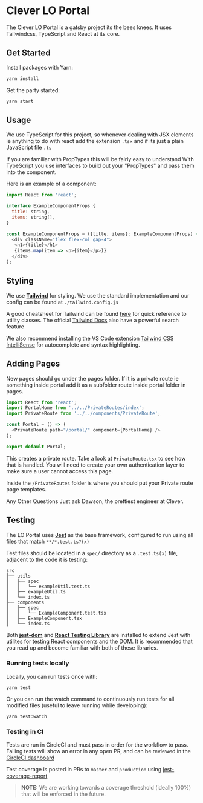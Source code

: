# Clever LO Portal

The Clever LO Portal is a gatsby project its the bees knees.
It uses Tailwindcss, TypeScript and React at its core.

## Get Started

Install packages with Yarn:
```bash
yarn install
```

Get the party started:
```bash
yarn start
```

## Usage

We use TypeScript for this project, so whenever dealing with JSX elements ie anything to do with react add the extension `.tsx` and if its just a plain JavaScript file `.ts`

If you are familiar with PropTypes this will be fairly easy to understand
With TypeScript you use interfaces to build out your "PropTypes" and pass them into the component.

Here is an example of a component: 
```javascript
import React from 'react';

interface ExampleComponentProps {
  title: string,
  items: string[],
}

const ExampleComponentProps = ({title, items}: ExampleComponentProps) => (
  <div className="flex flex-col gap-4">
   <h1>{title}</h1>
   {items.map(item => <p>{item}</p>)}
  </div>
);
```

## Styling
We use **[Tailwind](https://tailwindcss.com/docs/utility-first)** for styling. We use the standard implementation and our config can be found at `./tailwind.config.js`


A good cheatsheet for Tailwind can be found [here](https://nerdcave.com/tailwind-cheat-sheet) for quick reference to utility classes. The official [Tailwind Docs](https://tailwindcss.com/docs/utility-first) also have a powerful search feature

We also recommend installing the VS Code extension [Tailwind CSS IntelliSense](https://marketplace.visualstudio.com/items?itemName=bradlc.vscode-tailwindcss) for autocomplete and syntax highlighting.

## Adding Pages

New pages should go under the pages folder. If it is a private route ie something inside portal add it as a subfolder route inside portal folder in pages. 

```javascript
import React from 'react';
import PortalHome from '../../PrivateRoutes/index';
import PrivateRoute from '../../components/PrivateRoute';

const Portal = () => (
  <PrivateRoute path="/portal/" component={PortalHome} />
);

export default Portal;
```

This creates a private route. Take a look at `PrivateRoute.tsx` to see how that is handled. You will need to create your own authentication layer to make sure a user cannot access this page.

Inside the `/PrivateRoutes` folder is where you should put your Private route page templates.

Any Other Questions Just ask Dawson, the prettiest engineer at Clever.

## Testing

The LO Portal uses **[Jest](https://jestjs.io/docs/getting-started)** as the base framework, configured to run using all files that match `**/*.test.ts?(x)`

Test files should be located in a `spec/` directory as a `.test.ts(x)` file, adjacent to the code it is testing:

```
src
├── utils
│   ├── spec
│   │   └── exampleUtil.test.ts
│   ├── exampleUtil.ts
│   └── index.ts
├── components
│   ├── spec
│   │   └── ExampleComponent.test.tsx
│   ├── ExampleComponent.tsx
│   └── index.ts
```

Both **[jest-dom](https://github.com/testing-library/jest-dom)** and **[React Testing Library](https://testing-library.com/docs/react-testing-library/intro/)** are installed to extend Jest with utilites for testing React components and the DOM. It is recommended that you read up and become familiar with both of these libraries.

### Running tests locally

Locally, you can run tests once with:
```
yarn test
```

Or you can run the watch command to continuously run tests for all modified files (useful to leave running while developing):
```
yarn test:watch
```

### Testing in CI

Tests are run in CircleCI and must pass in order for the workflow to pass. Failing tests will show an error in any open PR, and can be reviewed in the [CircleCI dashboard](https://app.circleci.com/pipelines/github/clever-real-estate/clever-LO-portal)

Test coverage is posted in PRs to `master` and `production` using [jest-coverage-report](https://github.com/marketplace/actions/jest-coverage-report)

>**NOTE:** We are working towards a coverage threshold (ideally 100%) that will be enforced in the future.
